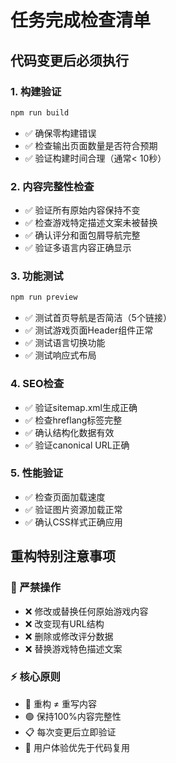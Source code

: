 # 任务完成检查清单

## 代码变更后必须执行

### 1. 构建验证
```bash
npm run build
```
- ✅ 确保零构建错误
- ✅ 检查输出页面数量是否符合预期
- ✅ 验证构建时间合理（通常< 10秒）

### 2. 内容完整性检查
- ✅ 验证所有原始内容保持不变
- ✅ 检查游戏特定描述文案未被替换
- ✅ 确认评分和面包屑导航完整
- ✅ 验证多语言内容正确显示

### 3. 功能测试
```bash
npm run preview
```
- ✅ 测试首页导航是否简洁（5个链接）
- ✅ 测试游戏页面Header组件正常
- ✅ 测试语言切换功能
- ✅ 测试响应式布局

### 4. SEO检查
- ✅ 验证sitemap.xml生成正确
- ✅ 检查hreflang标签完整
- ✅ 确认结构化数据有效
- ✅ 验证canonical URL正确

### 5. 性能验证
- ✅ 检查页面加载速度
- ✅ 验证图片资源加载正常
- ✅ 确认CSS样式正确应用

## 重构特别注意事项

### 🚨 严禁操作
- ❌ 修改或替换任何原始游戏内容
- ❌ 改变现有URL结构
- ❌ 删除或修改评分数据
- ❌ 替换游戏特色描述文案

### ⚡ 核心原则
- 🔴 重构 ≠ 重写内容
- 🟢 保持100%内容完整性 
- 📋 每次变更后立即验证
- 🎯 用户体验优先于代码复用